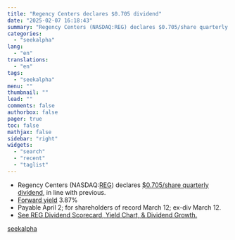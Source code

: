 ```yaml
---
title: "Regency Centers declares $0.705 dividend"
date: "2025-02-07 16:18:43"
summary: "Regency Centers (NASDAQ:REG) declares $0.705/share quarterly dividend, in line with previous.  Forward yield 3.87% Payable April 2; for shareholders of record March 12; ex-div March 12. See REG Dividend Scorecard, Yield Chart, &amp; Dividend Growth."
categories:
  - "seekalpha"
lang:
  - "en"
translations:
  - "en"
tags:
  - "seekalpha"
menu: ""
thumbnail: ""
lead: ""
comments: false
authorbox: false
pager: true
toc: false
mathjax: false
sidebar: "right"
widgets:
  - "search"
  - "recent"
  - "taglist"
---
```


* Regency Centers (NASDAQ:[REG](https://seekingalpha.com/symbol/REG "Regency Centers Corporation")) declares [$0.705/share quarterly dividend](https://seekingalpha.com/pr/19995065-regency-centers-reports-fourth-quarter-and-full-year-2024-results), in line with previous.
* [Forward yield](https://seekingalpha.com/symbol/REG/dividends/yield?source=news_bullet) 3.87%
* Payable April 2; for shareholders of record March 12; ex-div March 12.
* [See REG Dividend Scorecard, Yield Chart, & Dividend Growth.](https://seekingalpha.com/symbol/REG/dividends?source=news_bullet)

[seekalpha](https://seekingalpha.com/news/4405112-regency-centers-declares-0_705-dividend)
